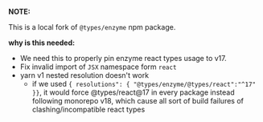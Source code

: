 **NOTE:**

This is a local fork of `@types/enzyme` npm package.

**why is this needed:**

- We need this to properly pin enzyme react types usage to v17.
- Fix invalid import of `JSX` namespace form `react`
- yarn v1 nested resolution doesn't work
  - if we used `{ resolutions": { "@types/enzyme/@types/react":"^17" }}`, it would force @types/react@17 in every package instead following monorepo v18, which cause all sort of build failures of clashing/incompatible react types
